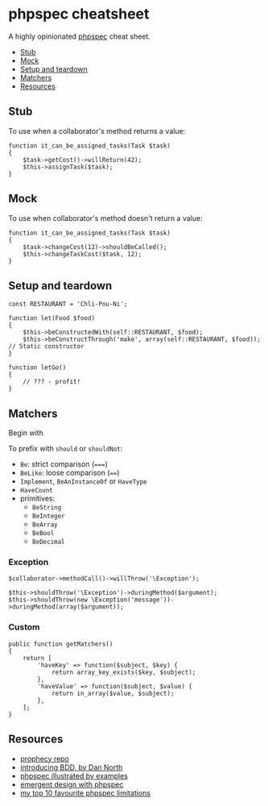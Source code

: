 # phpspec cheatsheet

A highly opinionated [phpspec](http://www.phpspec.net/) cheat sheet.

* [Stub](#stub)
* [Mock](#mock)
* [Setup and teardown](#setup-and-teardown)
* [Matchers](#matchers)
* [Resources](#resources)

## Stub

To use when a collaborator's method returns a value:

    function it_can_be_assigned_tasks(Task $task)
    {
        $task->getCost()->willReturn(42);
        $this->assignTask($task);
    }

## Mock

To use when collaborator's method doesn't return a value:

    function it_can_be_assigned_tasks(Task $task)
    {
        $task->changeCost(12)->shouldBeCalled();
        $this->changeTaskCost($task, 12);
    }

## Setup and teardown

    const RESTAURANT = 'Chli-Pou-Ni';

    function let(Food $food)
    {
        $this->beConstructedWith(self::RESTAURANT, $food);
        $this->beConstructThrough('make', array(self::RESTAURANT, $food)); // Static constructor
    }

    function letGo()
    {
        // ??? - profit!
    }

## Matchers

Begin with

To prefix with `should` or `shouldNot`:

* `Be`: strict comparison (`===`)
* `BeLike`: loose comparison (`==`)
* `Implement`, `BeAnInstanceOf` or `HaveType`
* `HaveCount`
* primitives:
    * `BeString`
    * `BeInteger`
    * `BeArray`
    * `BeBool`
    * `BeDecimal`

### Exception

    $collaborator->methodCall()->willThrow('\Exception');

    $this->shouldThrow('\Exception')->duringMethod($argument);
    $this->shouldThrow(new \Exception('message'))->duringMethod(array($argument));

### Custom

    public function getMatchers()
    {
        return [
            'haveKey' => function($subject, $key) {
                return array_key_exists($key, $subject);
            },
            'haveValue' => function($subject, $value) {
                return in_array($value, $subject);
            },
        ];
    }

## Resources

* [prophecy repo](https://github.com/phpspec/prophecy)
* [introducing BDD, by Dan North](http://dannorth.net/introducing-bdd/)
* [phpspec illustrated by examples](http://www.slideshare.net/marcello.duarte/phpspec-20-ilustrated-by-examples)
* [emergent design with phpspec](http://www.slideshare.net/marcello.duarte/emergent-design-with-phpspec)
* [my top 10 favourite phpspec limitations](http://techportal.inviqa.com/2014/09/11/my-top-ten-favourite-phpspec-limitations/)
